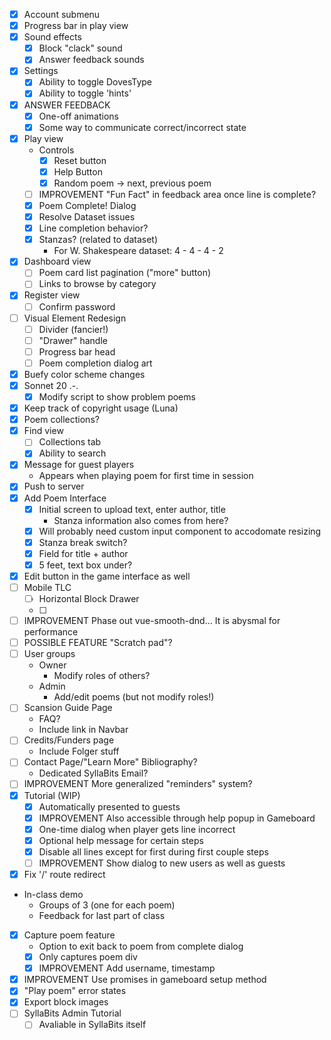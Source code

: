 - [x] Account submenu
- [x] Progress bar in play view
- [x] Sound effects
    - [x] Block "clack" sound
    - [x] Answer feedback sounds
- [x] Settings
    - [x] Ability to toggle DovesType
    - [x] Ability to toggle 'hints'
- [x] ANSWER FEEDBACK
    - [x] One-off animations
    - [x] Some way to communicate correct/incorrect state
- [x] Play view
    - Controls
        - [x] Reset button
        - [x] Help Button
        - [x] Random poem -> next, previous poem
    - [ ] IMPROVEMENT "Fun Fact" in feedback area once line is complete?
    - [x] Poem Complete! Dialog
    - [x] Resolve Dataset issues
    - [x] Line completion behavior?
    - [x] Stanzas? (related to dataset)
        - For W. Shakespeare dataset: 4 - 4 - 4 - 2
- [x] Dashboard view
    - [ ] Poem card list pagination ("more" button)
    - [ ] Links to browse by category
- [x] Register view
    - [ ] Confirm password
- [ ] Visual Element Redesign
    - [ ] Divider (fancier!)
    - [ ] "Drawer" handle
    - [ ] Progress bar head
    - [ ] Poem completion dialog art
- [x] Buefy color scheme changes
- [x] Sonnet 20 .-.
    - [x] Modify script to show problem poems
- [x] Keep track of copyright usage (Luna)
- [x] Poem collections?
- [x] Find view
    - [ ] Collections tab
    - [x] Ability to search
- [x] Message for guest players
    - Appears when playing poem for first time in session
- [x] Push to server
- [x] Add Poem Interface
    - [x] Initial screen to upload text, enter author, title
        - Stanza information also comes from here?
    - [x] Will probably need custom input component to accodomate resizing
    - [x] Stanza break switch?
    - [x] Field for title + author
    - [x] 5 feet, text box under?
- [x] Edit button in the game interface as well
- [ ] Mobile TLC
    - [ ] Horizontal Block Drawer
    - [ ] 
- [ ] IMPROVEMENT Phase out vue-smooth-dnd... It is abysmal for performance 
- [ ] POSSIBLE FEATURE "Scratch pad"?
- [ ] User groups
    - Owner
        - Modify roles of others?
    - Admin
        - Add/edit poems (but not modify roles!)
- [ ] Scansion Guide Page
    - FAQ?
    - Include link in Navbar
- [ ] Credits/Funders page
    - Include Folger stuff
- [ ] Contact Page/"Learn More" Bibliography?
    - Dedicated SyllaBits Email?
- [ ] IMPROVEMENT More generalized "reminders" system?
- [x] Tutorial (WIP)
    - [x] Automatically presented to guests
    - [x] IMPROVEMENT Also accessible through help popup in Gameboard
    - [x] One-time dialog when player gets line incorrect
    - [x] Optional help message for certain steps
    - [x] Disable all lines except for first during first couple steps
    - [ ] IMPROVEMENT Show dialog to new users as well as guests
- [x] Fix '/' route redirect
- In-class demo
    - Groups of 3 (one for each poem)
    - Feedback for last part of class
- [x] Capture poem feature
    - Option to exit back to poem from complete dialog
    - [x] Only captures poem div
    - [x] IMPROVEMENT Add username, timestamp
- [x] IMPROVEMENT Use promises in gameboard setup method
- [x] "Play poem" error states
- [x] Export block images
- [ ] SyllaBits Admin Tutorial
    - [ ] Avaliable in SyllaBits itself